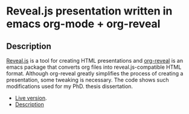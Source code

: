 # Reveal.js presentation written in emacs org-mode + org-reveal


## Description

[Reveal.js](https://revealjs.com/) is a tool for creating HTML presentations and [org-reveal](https://github.com/yjwen/org-reveal/) is an emacs package that converts org files into reveal.js-compatible HTML format. Although org-reveal greatly simplifies the process of creating a presentation, some tweaking is necessary. The code shows such modifications used for my PhD. thesis dissertation.

-   [Live version](https://ssl-bio.github.io/Reveal.js-demo/#/slide-org4ffdd88).
-   [Description](https://ssl-blog.netlify.app/posts/reveal-js-presentations/)